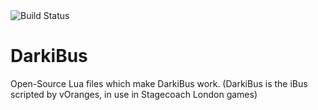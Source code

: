 <img src="https://camo.githubusercontent.com/cfcaf3a99103d61f387761e5fc445d9ba0203b01/68747470733a2f2f7472617669732d63692e6f72672f6477796c2f657374612e7376673f6272616e63683d6d6173746572" alt="Build Status" data-canonical-src="https://travis-ci.org/dwyl/esta.svg?branch=master" style="max-width:100%;">

# DarkiBus
Open-Source Lua files which make DarkiBus work. (DarkiBus is the iBus scripted by vOranges, in use in Stagecoach London games)
